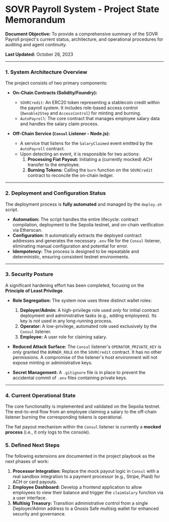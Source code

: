 # SOVR Payroll System - Project State Memorandum

**Document Objective:** To provide a comprehensive summary of the SOVR Payroll project's current status, architecture, and operational procedures for auditing and agent continuity.

**Last Updated:** October 26, 2023

---

### 1. System Architecture Overview

The project consists of two primary components:

*   **On-Chain Contracts (Solidity/Foundry):**
    *   `SOVRCredit`: An ERC20 token representing a stablecoin credit within the payroll system. It includes role-based access control (`Ownable2Step` and `AccessControl`) for minting and burning.
    *   `AutoPayroll`: The core contract that manages employee salary data and handles the salary claim process.

*   **Off-Chain Service (`Consul` Listener - Node.js):**
    *   A service that listens for the `SalaryClaimed` event emitted by the `AutoPayroll` contract.
    *   Upon detecting an event, it is responsible for two actions:
        1.  **Processing Fiat Payout:** Initiating a (currently mocked) ACH transfer to the employee.
        2.  **Burning Tokens:** Calling the `burn` function on the `SOVRCredit` contract to reconcile the on-chain ledger.

---

### 2. Deployment and Configuration Status

The deployment process is **fully automated** and managed by the `deploy.sh` script.

*   **Automation:** The script handles the entire lifecycle: contract compilation, deployment to the Sepolia testnet, and on-chain verification via Etherscan.
*   **Configuration:** It automatically extracts the deployed contract addresses and generates the necessary `.env` file for the `Consul` listener, eliminating manual configuration and potential for error.
*   **Idempotency:** The process is designed to be repeatable and deterministic, ensuring consistent testnet environments.

---

### 3. Security Posture

A significant hardening effort has been completed, focusing on the **Principle of Least Privilege**.

*   **Role Segregation:** The system now uses three distinct wallet roles:
    1.  **Deployer/Admin:** A high-privilege role used *only* for initial contract deployment and administrative tasks (e.g., adding employees). Its key is not used in any long-running process.
    2.  **Operator:** A low-privilege, automated role used exclusively by the `Consul` listener.
    3.  **Employee:** A user role for claiming salary.

*   **Reduced Attack Surface:** The `Consul` listener's `OPERATOR_PRIVATE_KEY` is only granted the `BURNER_ROLE` on the `SOVRCredit` contract. It has no other permissions. A compromise of the listener's host environment will not expose minting or administrative keys.

*   **Secret Management:** A `.gitignore` file is in place to prevent the accidental commit of `.env` files containing private keys.

---

### 4. Current Operational State

The core functionality is implemented and validated on the Sepolia testnet. The end-to-end flow from an employee claiming a salary to the off-chain listener burning the corresponding tokens is operational.

The fiat payout mechanism within the `Consul` listener is currently a **mocked process** (i.e., it only logs to the console).

### 5. Defined Next Steps

The following extensions are documented in the project playbook as the next phases of work:

1.  **Processor Integration:** Replace the mock payout logic in `Consul` with a real sandbox integration to a payment processor (e.g., Stripe, Plaid) for ACH or card payouts.
2.  **Employee Dashboard:** Develop a frontend application to allow employees to view their balance and trigger the `claimSalary` function via a user interface.
3.  **Multisig Treasury:** Transition administrative control from a single Deployer/Admin address to a Gnosis Safe multisig wallet for enhanced security and governance.